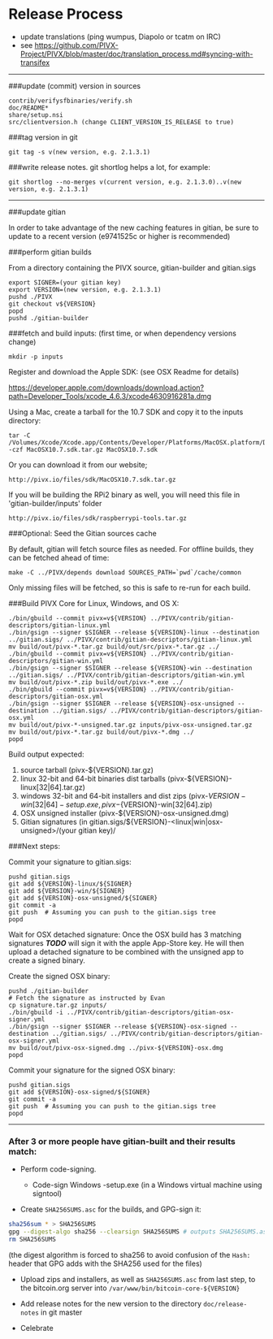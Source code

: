 Release Process
====================

* update translations (ping wumpus, Diapolo or tcatm on IRC)
* see https://github.com/PIVX-Project/PIVX/blob/master/doc/translation_process.md#syncing-with-transifex

* * *

###update (commit) version in sources

	contrib/verifysfbinaries/verify.sh
	doc/README*
	share/setup.nsi
	src/clientversion.h (change CLIENT_VERSION_IS_RELEASE to true)

###tag version in git

	git tag -s v(new version, e.g. 2.1.3.1)

###write release notes. git shortlog helps a lot, for example:

	git shortlog --no-merges v(current version, e.g. 2.1.3.0)..v(new version, e.g. 2.1.3.1)

* * *

###update gitian

 In order to take advantage of the new caching features in gitian, be sure to update to a recent version (e9741525c or higher is recommended)

###perform gitian builds

 From a directory containing the PIVX source, gitian-builder and gitian.sigs

	export SIGNER=(your gitian key)
	export VERSION=(new version, e.g. 2.1.3.1)
	pushd ./PIVX
	git checkout v${VERSION}
	popd
	pushd ./gitian-builder

###fetch and build inputs: (first time, or when dependency versions change)
 
	mkdir -p inputs

 Register and download the Apple SDK: (see OSX Readme for details)
 
 https://developer.apple.com/downloads/download.action?path=Developer_Tools/xcode_4.6.3/xcode4630916281a.dmg
 
 Using a Mac, create a tarball for the 10.7 SDK and copy it to the inputs directory:
 
	tar -C /Volumes/Xcode/Xcode.app/Contents/Developer/Platforms/MacOSX.platform/Developer/SDKs/ -czf MacOSX10.7.sdk.tar.gz MacOSX10.7.sdk

 Or you can download it from our website;
 
 	http://pivx.io/files/sdk/MacOSX10.7.sdk.tar.gz
 	
 If you will be building the RPi2 binary as well, you will need this file in 'gitian-builder/inputs' folder
 
 	http://pivx.io/files/sdk/raspberrypi-tools.tar.gz
 	
###Optional: Seed the Gitian sources cache

  By default, gitian will fetch source files as needed. For offline builds, they can be fetched ahead of time:

	make -C ../PIVX/depends download SOURCES_PATH=`pwd`/cache/common

  Only missing files will be fetched, so this is safe to re-run for each build.

###Build PIVX Core for Linux, Windows, and OS X:

	./bin/gbuild --commit pivx=v${VERSION} ../PIVX/contrib/gitian-descriptors/gitian-linux.yml
	./bin/gsign --signer $SIGNER --release ${VERSION}-linux --destination ../gitian.sigs/ ../PIVX/contrib/gitian-descriptors/gitian-linux.yml
	mv build/out/pivx-*.tar.gz build/out/src/pivx-*.tar.gz ../
	./bin/gbuild --commit pivx=v${VERSION} ../PIVX/contrib/gitian-descriptors/gitian-win.yml
	./bin/gsign --signer $SIGNER --release ${VERSION}-win --destination ../gitian.sigs/ ../PIVX/contrib/gitian-descriptors/gitian-win.yml
	mv build/out/pivx-*.zip build/out/pivx-*.exe ../
	./bin/gbuild --commit pivx=v${VERSION} ../PIVX/contrib/gitian-descriptors/gitian-osx.yml
	./bin/gsign --signer $SIGNER --release ${VERSION}-osx-unsigned --destination ../gitian.sigs/ ../PIVX/contrib/gitian-descriptors/gitian-osx.yml
	mv build/out/pivx-*-unsigned.tar.gz inputs/pivx-osx-unsigned.tar.gz
	mv build/out/pivx-*.tar.gz build/out/pivx-*.dmg ../
	popd
  Build output expected:

  1. source tarball (pivx-${VERSION}.tar.gz)
  2. linux 32-bit and 64-bit binaries dist tarballs (pivx-${VERSION}-linux[32|64].tar.gz)
  3. windows 32-bit and 64-bit installers and dist zips (pivx-${VERSION}-win[32|64]-setup.exe, pivx-${VERSION}-win[32|64].zip)
  4. OSX unsigned installer (pivx-${VERSION}-osx-unsigned.dmg)
  5. Gitian signatures (in gitian.sigs/${VERSION}-<linux|win|osx-unsigned>/(your gitian key)/

###Next steps:

Commit your signature to gitian.sigs:

	pushd gitian.sigs
	git add ${VERSION}-linux/${SIGNER}
	git add ${VERSION}-win/${SIGNER}
	git add ${VERSION}-osx-unsigned/${SIGNER}
	git commit -a
	git push  # Assuming you can push to the gitian.sigs tree
	popd

  Wait for OSX detached signature:
	Once the OSX build has 3 matching signatures ***TODO*** will sign it with the apple App-Store key.
	He will then upload a detached signature to be combined with the unsigned app to create a signed binary.

  Create the signed OSX binary:

	pushd ./gitian-builder
	# Fetch the signature as instructed by Evan
	cp signature.tar.gz inputs/
	./bin/gbuild -i ../PIVX/contrib/gitian-descriptors/gitian-osx-signer.yml
	./bin/gsign --signer $SIGNER --release ${VERSION}-osx-signed --destination ../gitian.sigs/ ../PIVX/contrib/gitian-descriptors/gitian-osx-signer.yml
	mv build/out/pivx-osx-signed.dmg ../pivx-${VERSION}-osx.dmg
	popd

Commit your signature for the signed OSX binary:

	pushd gitian.sigs
	git add ${VERSION}-osx-signed/${SIGNER}
	git commit -a
	git push  # Assuming you can push to the gitian.sigs tree
	popd

-------------------------------------------------------------------------

### After 3 or more people have gitian-built and their results match:

- Perform code-signing.

    - Code-sign Windows -setup.exe (in a Windows virtual machine using signtool)

- Create `SHA256SUMS.asc` for the builds, and GPG-sign it:
```bash
sha256sum * > SHA256SUMS
gpg --digest-algo sha256 --clearsign SHA256SUMS # outputs SHA256SUMS.asc
rm SHA256SUMS
```
(the digest algorithm is forced to sha256 to avoid confusion of the `Hash:` header that GPG adds with the SHA256 used for the files)

- Upload zips and installers, as well as `SHA256SUMS.asc` from last step, to the bitcoin.org server
  into `/var/www/bin/bitcoin-core-${VERSION}`

- Add release notes for the new version to the directory `doc/release-notes` in git master

- Celebrate
